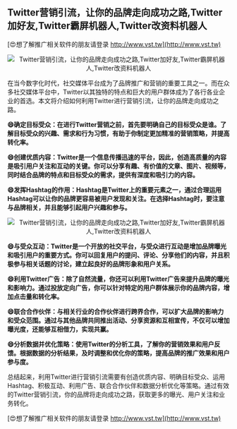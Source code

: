 ## **Twitter营销引流，让你的品牌走向成功之路,Twitter加好友,Twitter霸屏机器人,Twitter改资料机器人**

[😍想了解推广相关软件的朋友请登录 http://www.vst.tw](http://www.vst.tw)

 <center><img src="https://vst.tw/MP4/tuiguang/png/6.png" alt="Twitter营销引流，让你的品牌走向成功之路,Twitter加好友,Twitter霸屏机器人,Twitter改资料机器人"></center>

在当今数字化时代，社交媒体平台成为了品牌推广和营销的重要工具之一。而在众多社交媒体平台中，Twitter以其独特的特点和巨大的用户群体成为了各行各业企业的首选。本文将介绍如何利用Twitter进行营销引流，让你的品牌走向成功之路。

**😄确定目标受众：在进行Twitter营销之前，首先要明确自己的目标受众是谁。了解目标受众的兴趣、需求和行为习惯，有助于你制定更加精准的营销策略，并提高转化率。**

**😄创建优质内容：Twitter是一个信息传播迅速的平台，因此，创造高质量的内容是吸引用户关注和互动的关键。你可以分享有趣、有价值的文章、图片、视频等，同时结合品牌的特点和目标受众的需求，提供有深度和吸引力的内容。**

**😄发挥Hashtag的作用：Hashtag是Twitter上的重要元素之一，通过合理运用Hashtag可以让你的品牌更容易被用户发现和关注。在选择Hashtag时，要注意与品牌相关，并且能够引起用户兴趣和参与。**

 <center><img src="https://vst.tw/MP4/tuiguang/png/2.png" alt="Twitter营销引流，让你的品牌走向成功之路,Twitter加好友,Twitter霸屏机器人,Twitter改资料机器人"></center>

**😄与受众互动：Twitter是一个开放的社交平台，与受众进行互动是增加品牌曝光和吸引用户的重要方式。你可以回复用户的提问、评论、分享他们的内容，并且积极参与相关话题的讨论，建立起良好的品牌形象和用户关系。**

**😄利用Twitter广告：除了自然流量，你还可以利用Twitter广告来提升品牌的曝光和影响力。通过投放定向广告，你可以针对特定的用户群体展示你的品牌内容，增加点击量和转化率。**

**😄联合合作伙伴：与相关行业的合作伙伴进行跨界合作，可以扩大品牌的影响力和受众范围。通过与其他品牌共同推出活动、分享资源和互相宣传，不仅可以增加曝光度，还能够互相借力，实现共赢。**

**😄分析数据并优化策略：使用Twitter的分析工具，了解你的营销效果和用户反馈。根据数据的分析结果，及时调整和优化你的策略，提高品牌的推广效果和用户参与度。**

总结起来，利用Twitter进行营销引流需要有创造优质内容、明确目标受众、运用Hashtag、积极互动、利用广告、联合合作伙伴和数据分析优化等策略。通过有效的Twitter营销引流，你的品牌将走向成功之路，获取更多的曝光、用户关注和业务转化。

[😍想了解推广相关软件的朋友请登录 http://www.vst.tw](http://www.vst.tw)



